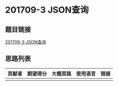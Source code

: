 # 201709-3 JSON查询

## 题目链接

[201709-3 JSON查询](http://118.190.20.162/view.page?gpid=T61)

## 思路列表

| 贡献者 | 期望得分 | 大概思路 | 使用语言 | 链接 |
| :-: | :-: | :-: | :-: | :-: | 
|  |  |  |  |  |
